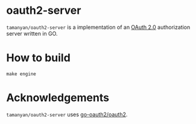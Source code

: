 # oauth2-server

`tamanyan/oauth2-server` is a implementation of an [OAuth 2.0](https://tools.ietf.org/html/rfc6749) authorization server written in GO.

# How to build

```
make engine
```

# Acknowledgements

`tamanyan/oauth2-server` uses [go-oauth2/oauth2](https://github.com/go-oauth2/oauth2).
